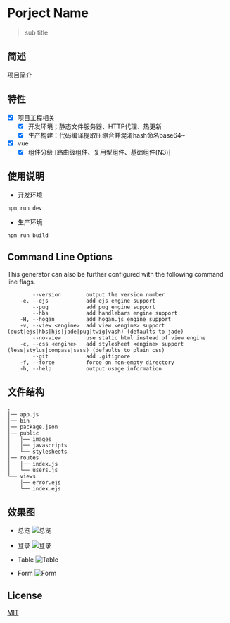 # Porject Name
> sub title

简述
---
项目简介

特性
---
+ [x] 项目工程相关
  * [x] 开发环境；静态文件服务器、HTTP代理、热更新
  * [x] 生产构建：代码编译提取压缩合并混淆hash命名base64~
+ [x] vue
  * [x] 组件分级 [路由级组件、复用型组件、基础组件(N3)]

使用说明
---
+ 开发环境
```
npm run dev
```

+ 生产环境
```
npm run build
```

Command Line Options
---
This generator can also be further configured with the following command line flags.
```
        --version        output the version number
    -e, --ejs            add ejs engine support
        --pug            add pug engine support
        --hbs            add handlebars engine support
    -H, --hogan          add hogan.js engine support
    -v, --view <engine>  add view <engine> support (dust|ejs|hbs|hjs|jade|pug|twig|vash) (defaults to jade)
        --no-view        use static html instead of view engine
    -c, --css <engine>   add stylesheet <engine> support (less|stylus|compass|sass) (defaults to plain css)
        --git            add .gitignore
    -f, --force          force on non-empty directory
    -h, --help           output usage information
```
    
文件结构
---
```
.
│── app.js
│── bin
│── package.json
│── public
│   │── images
│   │── javascripts
│   └── stylesheets
│── routes
│   │── index.js
│   └── users.js
└── views
    │── error.ejs
    └── index.ejs

```

效果图
---
+ 总览
![总览](./screenshot/index.png)

+ 登录
![登录](./screenshot/login.png)

+ Table
![Table](./screenshot/table.png)

+ Form
![Form](./screenshot/form.png)


License
---
[MIT](LICENSE)